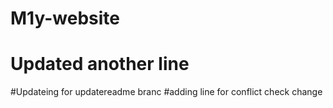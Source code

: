 # M1y-website
# Updated another line

#Updateing for updatereadme branc
#adding line for conflict check change
